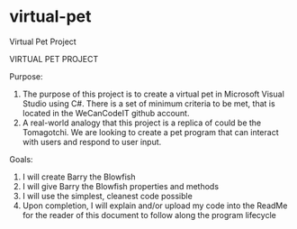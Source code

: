 # virtual-pet
Virtual Pet Project



VIRTUAL PET PROJECT

Purpose:

1. The purpose of this project is to create a virtual pet in Microsoft Visual Studio using C#. There is a set of minimum criteria to be met, that is located in the WeCanCodeIT github account.
2. A real-world analogy that this project is a replica of could be the Tomagotchi. We are looking to create a pet program that can interact with users and respond to user input.

Goals:

1. I will create Barry the Blowfish
2. I will give Barry the Blowfish properties and methods
3. I will use the simplest, cleanest code possible
4. Upon completion, I will explain and/or upload my code into the ReadMe for the reader of this document to follow along the program lifecycle
